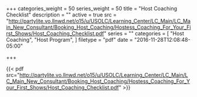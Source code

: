 +++
categories_weight = 50
series_weight = 50
title = "Host Coaching Checklist"
description = ""
active = true
src = "http://partylite.vo.llnwd.net/o15/u/USOLC/Learning_Center/LC_Main/LC_Main_New_Consultant/Booking_Host_Coaching/Hostess_Coaching_For_Your_First_Shows/Host_Coaching_Checklist.pdf"
series = ""
categories = [
  "Host Coaching",
  "Host Program",
]
filetype = "pdf"
date = "2016-11-28T12:08:48-05:00"

+++

{{< pdf src="http://partylite.vo.llnwd.net/o15/u/USOLC/Learning_Center/LC_Main/LC_Main_New_Consultant/Booking_Host_Coaching/Hostess_Coaching_For_Your_First_Shows/Host_Coaching_Checklist.pdf" >}}
